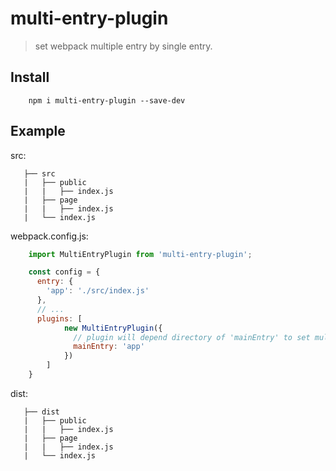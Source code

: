 # multi-entry-plugin
> set webpack multiple entry by single entry.

## Install
```
    npm i multi-entry-plugin --save-dev
```

## Example
src:
```
   ├── src                            
   |   ├── public                     
   |   |   ├── index.js        
   |   ├── page                      
   |   |   ├── index.js                  
   |   └── index.js                    
```

webpack.config.js:
```javascript
    import MultiEntryPlugin from 'multi-entry-plugin';

    const config = {
      entry: {
        'app': './src/index.js'
      },
      // ...
      plugins: [
            new MultiEntryPlugin({
              // plugin will depend directory of 'mainEntry' to set multiple entry.
              mainEntry: 'app' 
            })
        ]
    }
```

dist:
```
   ├── dist                            
   |   ├── public                     
   |   |   ├── index.js        
   |   ├── page                      
   |   |   ├── index.js                  
   |   └── index.js                    
```

